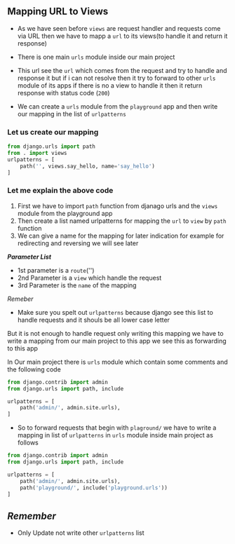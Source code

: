 ## Mapping URL to Views

- As we have seen before `views` are request handler
and requests come via URL then we have to mapp a `url` to its views(to handle it and return it response)

- There is one main `urls` module inside our main project 
- This url see the `url` which comes from the request and try to handle and response it but if i can not resolve then it try to forward to other `urls` module of its apps if there is no a view to handle it then it return response with status code (`200`)

- We can create a `urls` module from the `playground` app and then write our mapping in the list of `urlpatterns`

### Let us create our mapping

```python
from django.urls import path
from . import views
urlpatterns = [
    path('', views.say_hello, name='say_hello')
]
```

### Let me explain the above code 
1. First we have to import `path` function from djanago urls and the `views` module from the playground app
2. Then create a list named urlpatterns for mapping the `url` to `view` by `path` function
3. We can give a name for the mapping for later indication for example for redirecting and reversing we will see later

___Parameter List___
- 1st parameter is a `route`('')
- 2nd Parameter is a `view` which handle the request
- 3rd Parameter is the `name` of the mapping

_Remeber_ 
- Make sure you spelt out `urlpatterns` because django see this list to handle requests and it shouls be all lower case letter

But it is not enough to handle request only writing this mapping we have to write  a mapping from our main project to this app we see this as forwarding to this app

In Our main project there is `urls` module which contain some comments and the following code 

```python
from django.contrib import admin
from django.urls import path, include

urlpatterns = [
    path('admin/', admin.site.urls),
]
```

- So to forward requests that begin with `plaground/` we have to write a mapping in list of `urlpatterns` in `urls` module inside main project as follows

```python
from django.contrib import admin
from django.urls import path, include

urlpatterns = [
    path('admin/', admin.site.urls),
    path('playground/', include('playground.urls'))
]
```

___Remember___ 
- 
- Only  Update not write other `urlpatterns` list